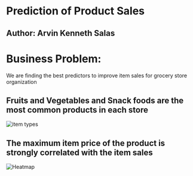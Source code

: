 # Prediction of Product Sales
## Author: Arvin Kenneth Salas
# Business Problem:
We are finding the best predictors to improve item sales for grocery store organization

## Fruits and Vegetables and Snack foods are the most common products in each store
![item types](https://github.com/aksalas/Prediction-of-Product-Sales/assets/95392861/e6309b7e-7940-446d-8c58-08be8ec610ec)

## The maximum item price of the product is strongly correlated with the item sales
![Heatmap](https://github.com/aksalas/Prediction-of-Product-Sales/assets/95392861/aa49e07a-dca4-4e81-809b-a080f38f4420)
